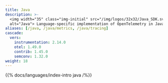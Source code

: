 ```yaml
---
title: Java
description: >-
  <img width="35" class="img-initial" src="/img/logos/32x32/Java_SDK.svg"
  alt="Java"> Language-specific implementation of OpenTelemetry in Java.
aliases: [/java, /java/metrics, /java/tracing]
cascade:
  vers:
    instrumentation: 2.14.0
    otel: 1.49.0
    contrib: 1.45.0
    semconv: 1.32.0
weight: 18
---
```


{{% docs/languages/index-intro java /%}}
